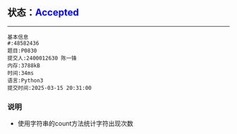 ## 状态：<span style="color:blue">Accepted</span>

------



```
基本信息
#:48582436
题目:P0830
提交人:2400012630 陈一锋
内存:3788kB
时间:34ms
语言:Python3
提交时间:2025-03-15 20:31:00
```

### 说明

- 使用字符串的count方法统计字符出现次数